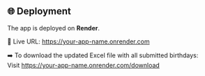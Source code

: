 ## 🌐 Deployment

The app is deployed on **Render**.

🔗 Live URL: https://your-app-name.onrender.com

➡️ To download the updated Excel file with all submitted birthdays:  
Visit https://your-app-name.onrender.com/download
